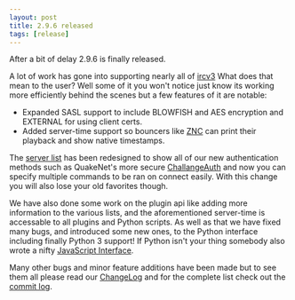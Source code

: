 ```yaml
---
layout: post
title: 2.9.6 released
tags: [release]
---
```


After a bit of delay 2.9.6 is finally released.

A lot of work has gone into supporting nearly all of [ircv3](http://ircv3.atheme.org/)
What does that mean to the user? Well some of it you won't notice just know its working more efficiently
behind the scenes but a few features of it are notable:

- Expanded SASL support to include BLOWFISH and AES encryption and EXTERNAL for using client certs.
- Added server-time support so bouncers like [ZNC](http://wiki.znc.in/ZNC) can print their playback and show native timestamps.

The [server list](/img/news/server_list.png) has been redesigned to show all of our new authentication methods such as QuakeNet's more secure [ChallangeAuth](https://www.quakenet.org/help/q-commands/challengeauth) and now you can specify multiple commands to be ran on connect easily. With this change you will also lose your old favorites though.

We have also done some work on the plugin api like adding more information to the various lists, and the aforementioned server-time is accessable to all plugins and Python scripts. As well as that we have fixed many bugs, and introduced some new ones, to the Python interface including finally Python 3 support! If Python isn't your thing somebody also wrote a nifty [JavaScript Interface](https://github.com/TingPing/hexchat-javascript).

Many other bugs and minor feature additions have been made but to see them all please read our
[ChangeLog](https://hexchat.readthedocs.org/en/latest/changelog.html) and for
the complete list check out the [commit log](https://github.com/hexchat/hexchat/commits/v2.9.6).
